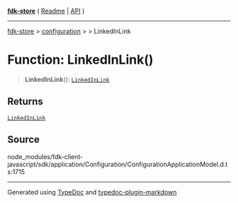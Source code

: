 [**fdk-store**](../../../README.md) ( [Readme](../../../README.md) \| [API](../../../API.md) )

---

[fdk-store](../../../API.md) > [configuration](../../README.md) > [<internal>](../README.md) > LinkedInLink

# Function: LinkedInLink()

> **LinkedInLink**(): [`LinkedInLink`](../type-aliases/type-alias.LinkedInLink.md)

## Returns

[`LinkedInLink`](../type-aliases/type-alias.LinkedInLink.md)

## Source

node_modules/fdk-client-javascript/sdk/application/Configuration/ConfigurationApplicationModel.d.ts:1715

---

Generated using [TypeDoc](https://typedoc.org/) and [typedoc-plugin-markdown](https://www.npmjs.com/package/typedoc-plugin-markdown)
